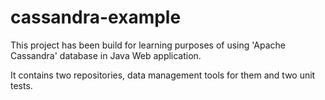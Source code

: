# cassandra-example

This project has been build for learning purposes of using 'Apache Cassandra' database in Java Web application.

It contains two repositories, data management tools for them and two unit tests.
